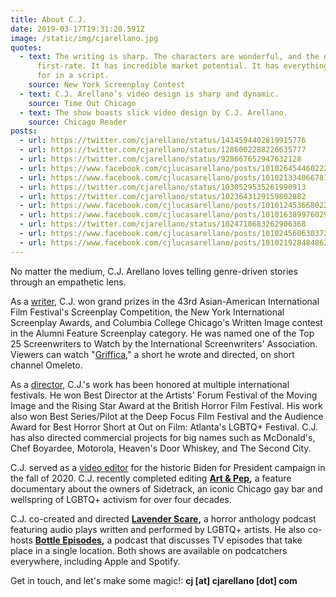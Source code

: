 ```yaml
---
title: About C.J.
date: 2019-03-17T19:31:20.591Z
image: /static/img/cjarellano.jpg
quotes:
  - text: The writing is sharp. The characters are wonderful, and the dialogue is
      first-rate. It has incredible market potential. It has everything one asks
      for in a script.
    source: New York Screenplay Contest
  - text: C.J. Arellano’s video design is sharp and dynamic.
    source: Time Out Chicago
  - text: The show boasts slick video design by C.J. Arellano.
    source: Chicago Reader
posts:
  - url: https://twitter.com/cjarellano/status/1414594402819915776
  - url: https://twitter.com/cjarellano/status/1286002288226635777
  - url: https://twitter.com/cjarellano/status/928667652947632128
  - url: https://www.facebook.com/cjlucasarellano/posts/10102645446022247
  - url: https://www.facebook.com/cjlucasarellano/posts/10102133406678197
  - url: https://twitter.com/cjarellano/status/1030529535261990913
  - url: https://twitter.com/cjarellano/status/1023643129159802882
  - url: https://www.facebook.com/cjlucasarellano/posts/10101245366802227
  - url: https://www.facebook.com/cjlucasarellano/posts/10101638997602947
  - url: https://twitter.com/cjarellano/status/1024718683262906368
  - url: https://www.facebook.com/cjlucasarellano/posts/10102456063037267
  - url: https://www.facebook.com/cjlucasarellano/posts/10102192848486337
---
```

No matter the medium, C.J. Arellano loves telling genre-driven stories through an empathetic lens.

As a [writer](/category/writer), C.J. won grand prizes in the 43rd Asian-American International Film Festival's Screenplay Competition, the New York International Screenplay Awards, and Columbia College Chicago's Written Image contest in the Alumni Feature Screenplay category. He was named one of the Top 25 Screenwriters to Watch by the International Screenwriters' Association.  Viewers can watch "[Griffica](http://omeleto.com/258892/?fbclid=IwAR2UTliR6TK33pB7Wwv_gpKShfCyIBk3ChQ4RkG9eFbNY5pzstEl58sEveQ)," a short he wrote and directed, on short channel Omeleto.  

As a [director](/category/director), C.J.'s work has been honored at multiple international festivals. He won Best Director at the Artists' Forum Festival of the Moving Image and the Rising Star Award at the British Horror Film Festival. His work also won Best Series/Pilot at the Deep Focus Film Festival and the Audience Award for Best Horror Short at Out on Film: Atlanta's LGBTQ+ Festival.  C.J. has also directed commercial projects for big names such as McDonald's, Chef Boyardee, Motorola, Heaven's Door Whiskey, and The Second City.

C.J. served as a [video editor](/category/editor) for the historic Biden for President campaign in the fall of 2020. C.J. recently completed editing **[Art & Pep](https://www.artandpep.org),** a feature documentary about the owners of Sidetrack, an iconic Chicago gay bar and wellspring of LGBTQ+ activism for over four decades.

C.J. co-created and directed **[Lavender Scare](https://anchor.fm/lavender-scare-podcast),** a horror anthology podcast featuring audio plays written and performed by LGBTQ+ artists. He also co-hosts **[Bottle Episodes](https://anchor.fm/cj-arellano),** a podcast that discusses TV episodes that take place in a single location. Both shows are available on podcatchers everywhere, including Apple and Spotify.

Get in touch, and let's make some magic!: **cj \[at] cjarellano \[dot] com**